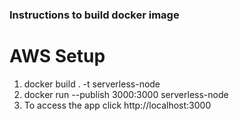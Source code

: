 ### Instructions to build docker image

# AWS Setup

1. docker build . -t serverless-node
2. docker run --publish 3000:3000 serverless-node
3. To access the app click http://localhost:3000
